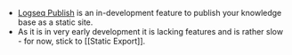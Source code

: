 - [Logseq Publish](https://github.com/logseq/publish) is an in-development feature to publish your knowledge base as a static site.
- As it is in very early development it is lacking features and is rather slow - for now, stick to [[Static Export]].